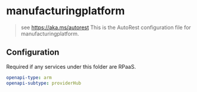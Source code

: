 # manufacturingplatform

> see https://aka.ms/autorest
> This is the AutoRest configuration file for manufacturingplatform.

## Configuration

Required if any services under this folder are RPaaS.

```yaml
openapi-type: arm
openapi-subtype: providerHub
```
